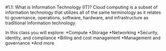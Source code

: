 #1.1: What is Information Technology (IT)?
Cloud computing is a subset of information technology that utilizes all of the same terminology as it relates to governance, operations, software, hardware, and infrastructure as traditional information technology.

In this class you will explore:
*Compute
*Storage
*Networking
*Security, identity, and compliance
*Billing and cost management
*Management and governance
*And more
